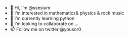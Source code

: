 - 👋 Hi, I’m @ssesium
- 👀 I’m interested in mathematics& physics & rock music
- 🌱 I’m currently learning python
- 💞️ I’m looking to collaborate on ...
- 📫 Follow me on twitter @yousor0 

<!---
ssesium/ssesium is a ✨ special ✨ repository because its `README.md` (this file) appears on your GitHub profile.
You can click the Preview link to take a look at your changes.
--->
